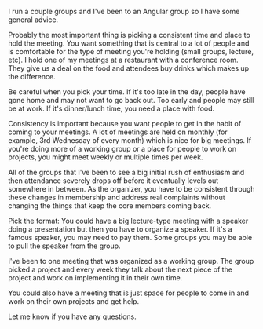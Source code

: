 I run a couple groups and I've been to an Angular group so I have some general advice.

Probably the most important thing is picking a consistent time and place to hold the meeting.  You want something that is central to a lot of people and is comfortable for the type of meeting you're holding (small groups, lecture, etc).  I hold one of my meetings at a restaurant with a conference room.  They give us a deal on the food and attendees buy drinks which makes up the difference.  

Be careful when you pick your time.  If it's too late in the day, people have gone home and may not want to go back out.  Too early and people may still be at work.  If it's dinner/lunch time, you need a place with food.

Consistency is important because you want people to get in the habit of coming to your meetings.  A lot of meetings are held on monthly (for example, 3rd Wednesday of every month) which is nice for big meetings.  If you're doing more of a working group or a place for people to work on projects, you might meet weekly or multiple times per week.

All of the groups that I've been to see a big initial rush of enthusiasm and then attendance severely drops off before it eventually levels out somewhere in between.  As the organizer, you have to be consistent through these changes in membership and address real complaints without changing the things that keep the core members coming back.

Pick the format:  You could have a big lecture-type meeting with a speaker doing a presentation but then you have to organize a speaker. If it's a famous speaker, you may need to pay them.  Some groups you may be able to pull the speaker from the group.  

I've been to one meeting that was organized as a working group.  The group picked a project and every week they talk about the next piece of the project and work on implementing it in their own time.

You could also have a meeting that is just space for people to come in and work on their own projects and get help.

Let me know if you have any questions.﻿
